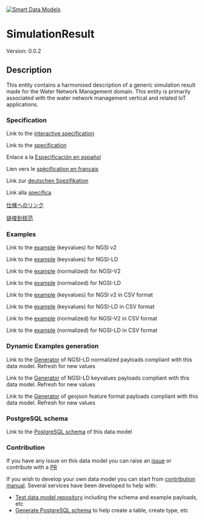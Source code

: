 [![Smart Data Models](https://smartdatamodels.org/wp-content/uploads/2022/01/SmartDataModels_logo.png "Logo")](https://smartdatamodels.org)
# SimulationResult
Version: 0.0.2

## Description 

This entity contains a harmonised description of a generic simulation result made for the Water Network Management domain. This entity is primarily associated with the water network management vertical and related IoT applications.
### Specification

Link to the [interactive specification](https://swagger.lab.fiware.org/?url=https://smart-data-models.github.io/dataModel.WaterDistributionManagementEPANET/SimulationResult/swagger.yaml)

Link to the [specification](https://github.com/smart-data-models/dataModel.WaterDistributionManagementEPANET/blob/master/SimulationResult/doc/spec.md)

Enlace a la [Especificación en español](https://github.com/smart-data-models/dataModel.WaterDistributionManagementEPANET/blob/master/SimulationResult/doc/spec_ES.md)

Lien vers le [spécification en français](https://github.com/smart-data-models/dataModel.WaterDistributionManagementEPANET/blob/master/SimulationResult/doc/spec_FR.md)

Link zur [deutschen Spezifikation](https://github.com/smart-data-models/dataModel.WaterDistributionManagementEPANET/blob/master/SimulationResult/doc/spec_DE.md)

Link alla [specifica](https://github.com/smart-data-models/dataModel.WaterDistributionManagementEPANET/blob/master/SimulationResult/doc/spec_IT.md)

[仕様へのリンク](https://github.com/smart-data-models/dataModel.WaterDistributionManagementEPANET/blob/master/SimulationResult/doc/spec_JA.md)

[链接到规范](https://github.com/smart-data-models/dataModel.WaterDistributionManagementEPANET/blob/master/SimulationResult/doc/spec_ZH.md)
### Examples

Link to the [example](https://smart-data-models.github.io/dataModel.WaterDistributionManagementEPANET/SimulationResult/examples/example.json) (keyvalues) for NGSI v2

Link to the [example](https://smart-data-models.github.io/dataModel.WaterDistributionManagementEPANET/SimulationResult/examples/example.jsonld) (keyvalues) for NGSI-LD

Link to the [example](https://smart-data-models.github.io/dataModel.WaterDistributionManagementEPANET/SimulationResult/examples/example-normalized.json) (normalized) for NGSI-V2

Link to the [example](https://smart-data-models.github.io/dataModel.WaterDistributionManagementEPANET/SimulationResult/examples/example-normalized.jsonld) (normalized) for NGSI-LD

Link to the [example](https://github.com/smart-data-models/dataModel.WaterDistributionManagementEPANET/blob/master/SimulationResult/examples/example.json.csv) (keyvalues) for NGSI v2 in CSV format

Link to the [example](https://github.com/smart-data-models/dataModel.WaterDistributionManagementEPANET/blob/master/SimulationResult/examples/example.jsonld.csv) (keyvalues) for NGSI-LD in CSV format

Link to the [example](https://github.com/smart-data-models/dataModel.WaterDistributionManagementEPANET/blob/master/SimulationResult/examples/example-normalized.json.csv) (normalized) for NGSI-V2 in CSV format

Link to the [example](https://github.com/smart-data-models/dataModel.WaterDistributionManagementEPANET/blob/master/SimulationResult/examples/example-normalized.jsonld.csv) (normalized) for NGSI-LD in CSV format
### Dynamic Examples generation

Link to the [Generator](https://smartdatamodels.org/extra/ngsi-ld_generator.php?schemaUrl=https://raw.githubusercontent.com/smart-data-models/dataModel.WaterDistributionManagementEPANET/master/SimulationResult/schema.json&email=info@smartdatamodels.org) of NGSI-LD normalized payloads compliant with this data model. Refresh for new values

Link to the [Generator](https://smartdatamodels.org/extra/ngsi-ld_generator_keyvalues.php?schemaUrl=https://raw.githubusercontent.com/smart-data-models/dataModel.WaterDistributionManagementEPANET/master/SimulationResult/schema.json&email=info@smartdatamodels.org) of NGSI-LD keyvalues payloads compliant with this data model. Refresh for new values

Link to the [Generator](https://smartdatamodels.org/extra/geojson_features_generator.php?schemaUrl=https://raw.githubusercontent.com/smart-data-models/dataModel.WaterDistributionManagementEPANET/master/SimulationResult/schema.json&email=info@smartdatamodels.org) of geojson feature format payloads compliant with this data model. Refresh for new values
### PostgreSQL schema

Link to the [PostgreSQL schema](https://github.com/smart-data-models/dataModel.WaterDistributionManagementEPANET/blob/master/SimulationResult/schema.sql) of this data model
### Contribution

 If you have any issue on this data model you can raise an [issue](https://github.com/smart-data-models/dataModel.WaterDistributionManagementEPANET/issues)  or contribute with a [PR](https://github.com/smart-data-models/dataModel.WaterDistributionManagementEPANET/pulls)

 If you wish to develop your own data model you can start from [contribution manual](https://bit.ly/contribution_manual). Several services have been developed to help with: 
 - [Test data model repository](https://smartdatamodels.org/index.php/data-models-contribution-api/) including the schema and example payloads, etc
 - [Generate PostgreSQL schema](https://smartdatamodels.org/index.php/sql-service/) to help create a table, create type, etc
